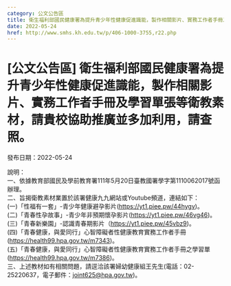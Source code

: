 ```yaml
---
category: 公文公告區
title: 衛生福利部國民健康署為提升青少年性健康促進識能，製作相關影片、實務工作者手冊及學習單張等衛教素材，請貴校協助推廣並多加利用，請查照。
date: 2022-05-24
href: http://www.smhs.kh.edu.tw/p/406-1000-3755,r22.php
---
```


# [公文公告區] 衛生福利部國民健康署為提升青少年性健康促進識能，製作相關影片、實務工作者手冊及學習單張等衛教素材，請貴校協助推廣並多加利用，請查照。

發布日期：2022-05-24

說明：  
一、依據教育部國民及學前教育署111年5月20日臺教國署學字第1110062017號函辦理。  
二、旨揭衛教素材業置於該署健康九九網站或Youtube頻道，連結如下：  
(一)「性福有一套」-青少年健康避孕影片(https://yt1.piee.pw/44hygv)。  
(二)「青春性孕故事」-青少年非預期懷孕影片(https://yt1.piee.pw/46vg46)。  
(三)「青春新樂園」-認識青春期影片（https://yt1.piee.pw/45vbz9)。  
(四)「青春健康，與愛同行」心智障礙者性健康教育實務工作者手冊(https://health99.hpa.gov.tw/m7343)。  
(五)「青春健康，與愛同行」心智障礙者性健康教育實務工作者手冊之學習單(https://health99.hpa.gov.tw/m7386)。  
三、上述教材如有相關問題，請逕洽該署婦幼健康組王先生(電話：02-25220637，電子郵件：joint625@hpa.gov.tw)。

